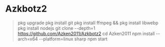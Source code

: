 # Azkbotz2 
> pkg upgrade
> pkg install git
> pkg install ffmpeg && pkg install libwebp
> pkg install nodejs
> git clone --depth=1 https://github.com/Azken2011/Azkbotz2
> cd Azken2011
> npm install --arch=x64 --platform=linux sharp
> npm start
# 

